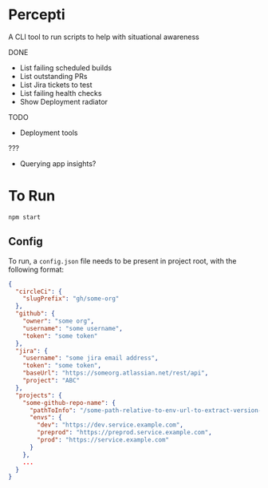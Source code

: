 # Percepti

A CLI tool to run scripts to help with situational awareness

DONE
* List failing scheduled builds
* List outstanding PRs
* List Jira tickets to test
* List failing health checks
* Show Deployment radiator

TODO
* Deployment tools

???
* Querying app insights?

# To Run

`npm start`

## Config

To run, a `config.json` file needs to be present in project root, with the following format:

```json
{
  "circleCi": {
    "slugPrefix": "gh/some-org"
  },
  "github": {
    "owner": "some org",
    "username": "some username",
    "token": "some token"
  },
  "jira": {
    "username": "some jira email address",
    "token": "some token",
    "baseUrl": "https://someorg.atlassian.net/rest/api",
    "project": "ABC"
  },
  "projects": {
    "some-github-repo-name": {
      "pathToInfo": "/some-path-relative-to-env-url-to-extract-version-info-from",
      "envs": {
        "dev": "https://dev.service.example.com",
        "preprod": "https://preprod.service.example.com",
        "prod": "https://service.example.com"
      }
    },
    ...
  }
}
```